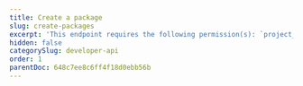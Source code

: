 ```yaml
---
title: Create a package
slug: create-packages
excerpt: 'This endpoint requires the following permission(s): `project_configuration:packages:read_write`.'
hidden: false
categorySlug: developer-api
order: 1
parentDoc: 648c7ee8c6ff4f18d0ebb56b
---
```

